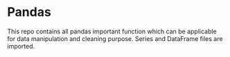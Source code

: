 # Pandas
This repo contains all pandas important function which can be applicable for data manipulation and cleaning purpose. 
Series and DataFrame files are imported.
